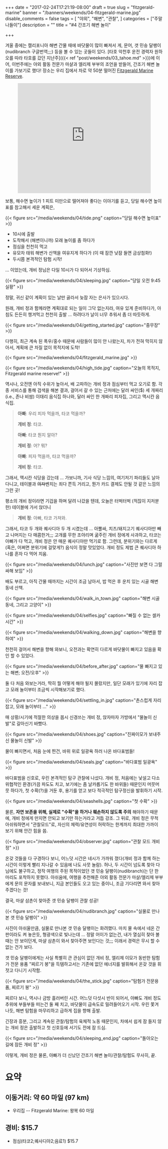 +++
date = "2017-02-24T17:21:19-08:00"
draft = true
slug = "fitzgerald-marine"
banner = "/banners/weekends/04-fitzgerald-marine.jpg"
disable_comments = false
tags = [
    "야외",
    "해변",
    "관찰",
]
categories = ["주말나들이"]
description = ""
title = "#4 간조기 해변 놀이"

+++

겨울 중에는 캘리포니아 해변 간물 때에 바닷물이 많이 빠져서 게, 문어,
갯 민숭 달팽이(nudibranch 구글번역;;;) 등을 볼 수 있는 곳들이 있다.
[타호 악천후 운전 경력자 원하오를 따라 타호를 갔던 지난주]({{< ref
"post/weekends/03_tahoe.md" >}})에 이어, 이번주에는 야외 활동 전문가
마샬과 엘리제 부부의 조언을 받들어, 간조기 해변 놀이를 가보기로 했다!
장소는 우리 집에서 차로 약 50분 떨어진 [Fitzgerald Marine
Reserve](http://www.fitzgeraldreserve.org).

<figure>
<iframe
src="https://www.google.com/maps/embed?pb=!1m18!1m12!1m3!1d3164.395207807116!2d-122.51680608431771!3d37.52218013442412!2m3!1f0!2f0!3f0!3m2!1i1024!2i768!4f13.1!3m3!1m2!1s0x808f71ed12147d11%3A0x5341f4fb95812297!2sFitzgerald+Marine+Reserve!5e0!3m2!1sen!2sus!4v1487985888182"
width="100%" height="350" frameborder="0" style="border:0"
allowfullscreen></iframe>
</figure>

보통, 해수면 높이가 1 피트 미만으로 떨어져야 좋다는 이야기를 듣고, 당일 해수면
높이표를 참고해서 세운 계획은,

{{< figure
  src="/media/weekends/04/tide.png"
  caption="당일 해수면 높이표" >}}

- 10시에 출발
- 도착해서 (해변이니까) 모래 놀이를 좀 하다가
- 점심을 천천히 먹고
- 유모차 태워 해변가 산책을 여유지게 하다가 (이 때 잠깐 낮잠 들면 금상첨화!)
- 두시쯤 본격적인 탐험 시작!

… 이었는데, 개비 정님은 다일 10시가 다 되어서 기상하심.

{{< figure
  src="/media/weekends/04/sleeping.jpg"
  caption="당일 오전 9:45 실황" >}}

정말, 귀신 같이 계획이 있는 날만 골라서 늦잠 자는 은사가 있으시다.

원래, 개비 정과 함께라면 계획대로 되는 일이 그닥 없는지라, 여유 있게
준비하다가, 아침도 든든히 챙겨먹고 천천히 출발 … 하려다가 날이 너무 추워서
좀 더 따듯하게.

{{< figure
  src="/media/weekends/04/getting_started.jpg"
  caption="중무장" >}}

다행히, 최근 계속 된 폭우/홍수 때문에 사람들이 많이 안 나왔는지, 차가 전혀
막히지 않아서, 계획에 큰 차질 없이 목적지에 도착!

{{< figure
  src="/media/weekends/04/fitzgerald_marine.jpg" >}}

{{< figure
  src="/media/weekends/04/high_tide.jpg"
  caption="오늘의 목적지, Fitzgerald marine reserve!" >}}

역시나, 오전엔 아직 수위가 높아서, 배 고파하는 개비 정과 점심부터 먹고 오기로
함. 각종 서비스를 통해 검색을 해본 결과, 걸어서 갈 수 있는 근처에는 달러
싸인($) 세 개짜리(i.e., 존나 비쌈) 이태리 음식집 하나와, 달러 싸인 한 개짜리
피자집, 그리고 맥시칸 음식집.

> **아빠**: 우리 피자 먹을까, 타코 먹을까?
>
> **개비 정**: 타코.
>
> **아빠**: 타코 뭔지 알아?
>
> **개비 정**: 어? 뭐?
>
> **아빠**: 피자 먹을까, 타코 먹을까?
>
> **개비 정**: 타코.

그래서, 맥시칸 식당을 갔는데 … 가보니까, 기사 식당 느낌의, 여기저기 파리들도
날아 다니고, 테이블과 ~~의자~~벤치는 죄다 쫀득 거리고, 뭔가 카드 결제도 안될 것
같은 느낌의 그런 곳!

평소의 개비 정이라면 기겁을 하며 달려 나갔을 텐데, 오늘은 터벅터벅 (적잖이
지저분한) 테이블에 가서 앉더니

> **개비 정**: 아빠, 타코 가져와.

그래서, 타코 두 개와 퀘사디아 두 개 시켰는데 … 아뿔싸, 치즈/돼지고기 퀘사디아만
빼고 나머지는 다 매콤한거;;;
고개를 무한 조아리며 굶주린 개비 정에게 사과하고, 타코는 아빠가 다 먹고, 개비
정은 안 매운 퀘사디아만 먹기로 함.
그런데, 분위기와는 다르게 (혹은, 어쩌면 분위기에 걸맞게?) 음식이 정말 맛있었다.
개비 정도 제법 큰 퀘사디아 하나를 혼자 다 먹어 치움.

{{< figure
  src="/media/weekends/04/lunch.jpg"
  caption="사진만 보면 다 그럴싸해 보임" >}}

배도 부르고, 아직 간물 때까지는 시간이 조금 남아서, 밥 먹은 후 운치 있는 시골
해변 동네 산책.

{{< figure
  src="/media/weekends/04/walk_in_town.jpg"
  caption="해변 시골 동네, 그리고 고양이" >}}


{{< figure
  src="/media/weekends/04/selfies.jpg"
  caption="빠질 수 없는 셀카 시간" >}}

{{< figure
  src="/media/weekends/04/walking_down.jpg"
  caption="해변을 향하여" >}}

천천히 걸어서 해변을 향해 와보니, 오전과는 확연히 다르게 바닷물이 빠지고 있음을
확인 할 수 있었다.

{{< figure
  src="/media/weekends/04/before_after.jpg"
  caption="물 빠지고 있는 해변; 오전/오후" >}}

둘 다 처음 와보는거라, 딱히 뭘 어떻게 해야 될지 몰랐지만, 일단 모래가 있기에
자리 잡고 모래 놀이부터 조금씩 시작해보기로 했다.

{{< figure
  src="/media/weekends/04/settling_in.jpg"
  caption="촌스럽게 자리 잡고, 모래 놀이부터 …" >}}

매 상황/시기에 적절한 의상을 몹시 신경쓰는 개비 정, 앉자마자 가방에서 "물놀이
신발"로 갈아신기 바빴다.

{{< figure
  src="/media/weekends/04/shoes.jpg"
  caption="진짜이모가 보내주신 물놀이 신발" >}}

물이 빠지면서, 처음 눈에 띈건, 바위 위로 일광욕 하러 나온 바다표범들!

{{< figure
  src="/media/weekends/04/seals.jpg"
  caption="바다표범 일광욕" >}}

바다표범을 신호로, 우린 본격적인 탐구 관찰에 나섰다. 개비 정, 처음에는
낯설고 다소 위협적인 환경(가끔 파도도 치고, 보기에는 좀 날카롭기도 한 바위들)
때문인지 머뭇머뭇 하다가, 첫 수확(?)을 거둔 후, 용기를 얻고 보다 적극적인
탐구정신을 발휘하기 시작.

{{< figure
  src="/media/weekends/04/seashells.jpg"
  caption="첫 수확" >}}

물론, **자연 보존을 위해, 실제로 "수확"을 하거나 훼손하지 않도록 주의** 해야하기
때문에, 개비 정에게 만지면 안되고 보기만 하는거라고 거듭 강조.
그 뒤로, 개비 정은 무척 아쉬워하면서 "관찰모드"로, 자신의 체력/유연성이
허락하는 한계까지 최대한 가까이 보기 위해 안간 힘을 씀.

{{< figure
  src="/media/weekends/04/observer.jpg"
  caption="관찰 모드 개비 정" >}}

온갖 것들을 다 구경하다 보니, 어느덧 시간은 네시가 가까워 졌다(개비 정과 함께
하는 시간이 이렇게 빨리 지나갈 수 있음에 나도 사뭇 놀람). 허나, 두 시간이
넘도록 찾아 다님에도 불구하고, 정작 여행의 주된 목적이었던 갯 민숭
달팽이(nudibranch)는 단 한 마리도 포착하지 못했다. 아쉬움에, 여행을 추천해준
야외 활동 전문가 마샬/엘리제 부부에게 문의 문자를 보내보니, 지금 본인들도 오고
있는 중이니, 조금 기다리면 와서 찾아주겠다는 것!

결국, 마샬 삼촌이 찾아준 갯 민숭 달팽이 관찰 성공!

{{< figure
  src="/media/weekends/04/nudibranch.jpg"
  caption="실물로 만나본 갯 민숭 달팽이" >}}

사진이 아쉬울만큼, 실물로 만나본 갯 민숭 달팽이는 화려했다.
마치 물 속에서 네온 간판이라도 켜 놓은듯, 형광색으로 빛나는데 … 정말 어이가
없는건, 내가 열심히 찾아 볼 때는 안 보이던게, 마샬 삼촌이 와서 찾아주면
보인다는 것;;; 이래서 경력은 무시 할 수 없는 건가 보다.

갯 민숭 달팽이에게는 사실 특별히 큰 관심이 없던  개비 정, 엘리제 이모가
동반한 탐험가 전문 용품 "찌르기 봉"을 득템하고서는 기존에 없던 에너지를
발휘해서 온갖 것을 휘젓고 다니기 시작함.

{{< figure
  src="/media/weekends/04/the_stick.jpg"
  caption="탐험가 전문용품, 찌르기 봉" >}}

찌르다 보니, 역시나 금방 흘러버린 시간. 어느덧 다섯시 반이 되어서, 아빠도 개비
정도 추위에 부들부들 떠는건 둘 째 치고, 바닷물이 급속도로 밀려들어오기 시작.
우린 쫓겨 나듯, 해변 탐험을 마무리하고 급하게 집을 향해 출발.

긴장과 흥분, 그리고 계속된 관찰/탐험의 육체적 노동 때문인지, 차에서 쉽게
잠 들지 않는 개비 정은 출발하고 첫 신호등에 서기도 전에 잠 드심.

{{< figure
  src="/media/weekends/04/sleeping_end.jpg"
  caption="돌아오는 길에 잠든 개비 정" >}}

이렇게, 개비 정은 물론, 아빠가 더 신났던 간조기 해변 놀이/관찰/탐험도 무사히,
끝.

# 요약

## 이동거리: 약 60 마일 (97 km)

- 우리집 -- Fitzgerald Marine: 왕복 60 마일

## 경비: $15.7

- 점심(타코2;퀘사디아2;음료1) $15.7
